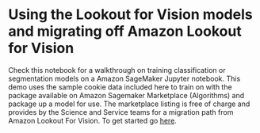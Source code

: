 # Using the Lookout for Vision models and migrating off Amazon Lookout for Vision

Check this notebook for a walkthrough on training classification or segmentation models on a Amazon SageMaker Jupyter notebook. This demo uses the sample cookie data included here to train on with the package available on Amazon Sagemaker Marketplace (Algorithms) and package up a model for use. The marketplace listing is free of charge and provides by the Science and Service teams for a migration path from Amazon Lookout For Vision. To get started go [here](https://github.com/aws-samples/amazon-lookout-for-vision/blob/main/computer-vision-defect-detection/Computer%20Vision%20Defect%20Detection%20Model%20(Trainable%20Algorithm).ipynb).

